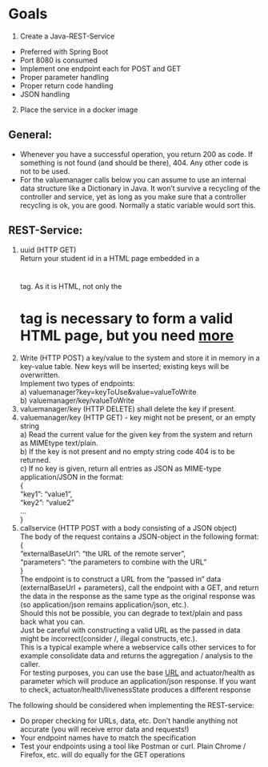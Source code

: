 # Goals
1. Create a Java-REST-Service  
- Preferred with Spring Boot
- Port 8080 is consumed  
- Implement one endpoint each for POST and GET  
- Proper parameter handling  
- Proper return code handling  
- JSON handling  
2. Place the service in a docker image   

## General:
- Whenever you have a successful operation, you return 200 as code. If something is not found
(and should be there), 404. Any other code is not to be used.  
- For the valuemanager calls below you can assume to use an internal data structure like a
Dictionary in Java. It won’t survive a recycling of the controller and service, yet as long as you
make sure that a controller recycling is ok, you are good. Normally a static variable would
sort this.  

## REST-Service:
1. uuid (HTTP GET)  
Return your student id in a HTML page embedded in a <h1></h1> tag. As it is HTML,
not only the <h1> tag is necessary to form a valid HTML page, but you need [more](https://www.engr.colostate.edu/ets/htmlstructure/#:~:text=Within%20a%20web%20page%2C%20some,before%20the%20tags.)  
2. Write (HTTP POST) a key/value to the system and store it in memory in a key-value table. New keys will be inserted; existing keys will be overwritten.  
Implement two types of endpoints:  
a) valuemanager?key=keyToUse&value=valueToWrite  
b) valuemanager/key/valueToWrite  
3. valuemanager/key (HTTP DELETE) shall delete the key if present.  
4. valuemanager/key (HTTP GET) - key might not be present, or an empty string  
a) Read the current value for the given key from the system and return as MIMEtype text/plain.  
b) If the key is not present and no empty string code 404 is to be returned.  
c) If no key is given, return all entries as JSON as MIME-type application/JSON in the format:  
{  
“key1”: “value1”,  
“key2”: “value2”  
...  
}  
5. callservice (HTTP POST with a body consisting of a JSON object)  
The body of the request contains a JSON-object in the following format:  
{  
 “externalBaseUrl”: “the URL of the remote server”,  
 “parameters”: “the parameters to combine with the URL”  
}  
The endpoint is to construct a URL from the “passed in” data (externalBaseUrl + parameters), call the endpoint with a GET, and return the data in the response as the same type as the original response was (so application/json remains application/json, etc.).  
Should this not be possible, you can degrade to text/plain and pass back what you can.  
Just be careful with constructing a valid URL as the passed in data might be incorrect(consider /, illegal constructs, etc.).  
This is a typical example where a webservice calls other services to for example consolidate data and returns the aggregation / analysis to the caller.  
For testing purposes, you can use the base [URL](https://ilp-rest-2024.azurewebsites.net) and actuator/health as parameter which will produce an application/json response. If you want to check, actuator/health/livenessState produces a different response  

The following should be considered when implementing the REST-service:  
- Do proper checking for URLs, data, etc. Don’t handle anything not accurate (you will
receive error data and requests!)  
- Your endpoint names have to match the specification  
- Test your endpoints using a tool like Postman or curl. Plain Chrome / Firefox, etc. will do equally for the GET operations  